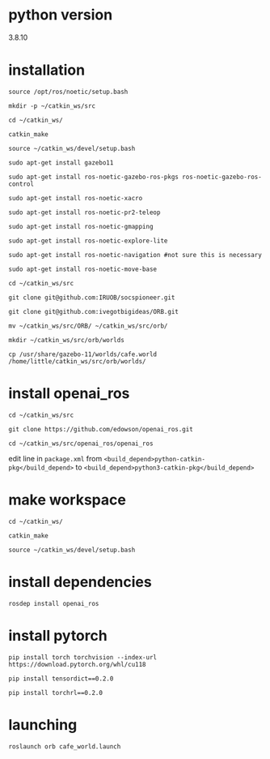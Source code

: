 # python version
3.8.10

# installation
```source /opt/ros/noetic/setup.bash```

```mkdir -p ~/catkin_ws/src```

```cd ~/catkin_ws/```

```catkin_make```

```source ~/catkin_ws/devel/setup.bash```

```sudo apt-get install gazebo11```

```sudo apt-get install ros-noetic-gazebo-ros-pkgs ros-noetic-gazebo-ros-control```

```sudo apt-get install ros-noetic-xacro```

```sudo apt-get install ros-noetic-pr2-teleop```

```sudo apt-get install ros-noetic-gmapping```

```sudo apt-get install ros-noetic-explore-lite```

```sudo apt-get install ros-noetic-navigation #not sure this is necessary```

```sudo apt-get install ros-noetic-move-base```

```cd ~/catkin_ws/src```

```git clone git@github.com:IRUOB/socspioneer.git```

```git clone git@github.com:ivegotbigideas/ORB.git```

```mv ~/catkin_ws/src/ORB/ ~/catkin_ws/src/orb/```

```mkdir ~/catkin_ws/src/orb/worlds```

```cp /usr/share/gazebo-11/worlds/cafe.world /home/little/catkin_ws/src/orb/worlds/```

# install openai_ros

```cd ~/catkin_ws/src```

```git clone https://github.com/edowson/openai_ros.git```

```cd ~/catkin_ws/src/openai_ros/openai_ros```

edit line in ```package.xml``` from ```<build_depend>python-catkin-pkg</build_depend>``` to ```<build_depend>python3-catkin-pkg</build_depend>```

# make workspace

```cd ~/catkin_ws/```

```catkin_make```

```source ~/catkin_ws/devel/setup.bash```

# install dependencies

```rosdep install openai_ros```

# install pytorch

```pip install torch torchvision --index-url https://download.pytorch.org/whl/cu118```

```pip install tensordict==0.2.0```

```pip install torchrl==0.2.0```

# launching

```roslaunch orb cafe_world.launch```

